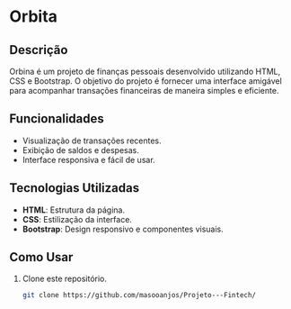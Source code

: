 # Orbita

## Descrição
Orbina é um projeto de finanças pessoais desenvolvido utilizando HTML, CSS e Bootstrap. O objetivo do projeto é fornecer uma interface amigável para acompanhar transações financeiras de maneira simples e eficiente.

## Funcionalidades
- Visualização de transações recentes.
- Exibição de saldos e despesas.
- Interface responsiva e fácil de usar.

## Tecnologias Utilizadas
- **HTML**: Estrutura da página.
- **CSS**: Estilização da interface.
- **Bootstrap**: Design responsivo e componentes visuais.

## Como Usar
1. Clone este repositório.
   ```sh
   git clone https://github.com/masooanjos/Projeto---Fintech/
